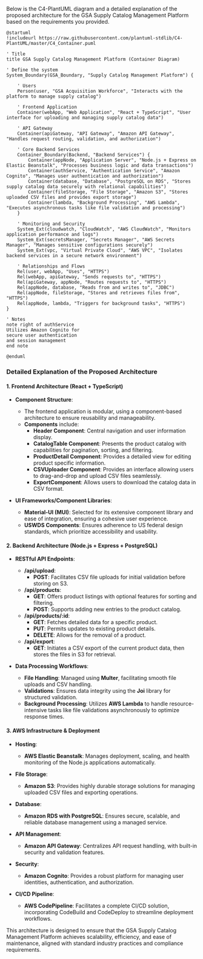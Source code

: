 Below is the C4-PlantUML diagram and a detailed explanation of the proposed architecture for the GSA Supply Catalog Management Platform based on the requirements you provided.

```plantuml
@startuml
!includeurl https://raw.githubusercontent.com/plantuml-stdlib/C4-PlantUML/master/C4_Container.puml

' Title
title GSA Supply Catalog Management Platform (Container Diagram)

' Define the system
System_Boundary(GSA_Boundary, "Supply Catalog Management Platform") {

    ' Users
    Person(user, "GSA Acquisition Workforce", "Interacts with the platform to manage supply catalog")

    ' Frontend Application
    Container(webApp, "Web Application", "React + TypeScript", "User interface for uploading and managing supply catalog data")

    ' API Gateway
    Container(apiGateway, "API Gateway", "Amazon API Gateway", "Handles request routing, validation, and authorization")

    ' Core Backend Services
    Container_Boundary(Backend, "Backend Services") {
        Container(appNode, "Application Server", "Node.js + Express on Elastic Beanstalk", "Processes business logic and data transactions")
        Container(authService, "Authentication Service", "Amazon Cognito", "Manages user authentication and authorization")
        Container(database, "Database", "PostgreSQL on RDS", "Stores supply catalog data securely with relational capabilities")
        Container(fileStorage, "File Storage", "Amazon S3", "Stores uploaded CSV files and provides export storage")
        Container(lambda, "Background Processing", "AWS Lambda", "Executes asynchronous tasks like file validation and processing")
    }

    ' Monitoring and Security
    System_Ext(cloudwatch, "CloudWatch", "AWS CloudWatch", "Monitors application performance and logs")
    System_Ext(secretsManager, "Secrets Manager", "AWS Secrets Manager", "Manages sensitive configurations securely")
    System_Ext(vpc, "Virtual Private Cloud", "AWS VPC", "Isolates backend services in a secure network environment")

    ' Relationships and Flows
    Rel(user, webApp, "Uses", "HTTPS")
    Rel(webApp, apiGateway, "Sends requests to", "HTTPS")
    Rel(apiGateway, appNode, "Routes requests to", "HTTPS")
    Rel(appNode, database, "Reads from and writes to", "JDBC")
    Rel(appNode, fileStorage, "Stores and retrieves files from", "HTTPS")
    Rel(appNode, lambda, "Triggers for background tasks", "HTTPS")
}

' Notes
note right of authService
Utilizes Amazon Cognito for
secure user authentication
and session management
end note

@enduml
```

### Detailed Explanation of the Proposed Architecture

#### 1. **Frontend Architecture (React + TypeScript)**

- **Component Structure**:
  - The frontend application is modular, using a component-based architecture to ensure reusability and manageability.
  - **Components** include:
    - **Header Component**: Central navigation and user information display.
    - **CatalogTable Component**: Presents the product catalog with capabilities for pagination, sorting, and filtering.
    - **ProductDetail Component**: Provides a detailed view for editing product specific information.
    - **CSVUploader Component**: Provides an interface allowing users to drag-and-drop and upload CSV files seamlessly.
    - **ExportComponent**: Allows users to download the catalog data in CSV format.
  
- **UI Frameworks/Component Libraries**:
  - **Material-UI (MUI)**: Selected for its extensive component library and ease of integration, ensuring a cohesive user experience.
  - **USWDS Components**: Ensures adherence to US federal design standards, which prioritize accessibility and usability.

#### 2. **Backend Architecture (Node.js + Express + PostgreSQL)**

- **RESTful API Endpoints**:
  - **/api/upload**:
    - **POST**: Facilitates CSV file uploads for initial validation before storing on S3.
  - **/api/products**:
    - **GET**: Offers product listings with optional features for sorting and filtering.
    - **POST**: Supports adding new entries to the product catalog.
  - **/api/products/:id**:
    - **GET**: Fetches detailed data for a specific product.
    - **PUT**: Permits updates to existing product details.
    - **DELETE**: Allows for the removal of a product.
  - **/api/export**:
    - **GET**: Initiates a CSV export of the current product data, then stores the files in S3 for retrieval.

- **Data Processing Workflows**:
  - **File Handling**: Managed using **Multer**, facilitating smooth file uploads and CSV handling.
  - **Validations**: Ensures data integrity using the **Joi** library for structured validation.
  - **Background Processing**: Utilizes **AWS Lambda** to handle resource-intensive tasks like file validations asynchronously to optimize response times.

#### 3. **AWS Infrastructure & Deployment**

- **Hosting**:
  - **AWS Elastic Beanstalk**: Manages deployment, scaling, and health monitoring of the Node.js applications automatically.

- **File Storage**:
  - **Amazon S3**: Provides highly durable storage solutions for managing uploaded CSV files and exporting operations.

- **Database**:
  - **Amazon RDS with PostgreSQL**: Ensures secure, scalable, and reliable database management using a managed service.

- **API Management**:
  - **Amazon API Gateway**: Centralizes API request handling, with built-in security and validation features.

- **Security**:
  - **Amazon Cognito**: Provides a robust platform for managing user identities, authentication, and authorization.

- **CI/CD Pipeline**:
  - **AWS CodePipeline**: Facilitates a complete CI/CD solution, incorporating CodeBuild and CodeDeploy to streamline deployment workflows.

This architecture is designed to ensure that the GSA Supply Catalog Management Platform achieves scalability, efficiency, and ease of maintenance, aligned with standard industry practices and compliance requirements.